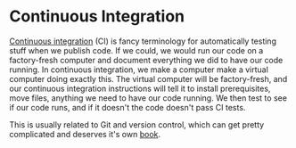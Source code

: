 # Continuous Integration

[Continuous integration](https://en.wikipedia.org/wiki/Continuous_integration) (CI) is fancy terminology for automatically testing stuff when we publish code. If we could, we would run our code on a factory-fresh computer and document everything we did to have our code running. In continuous integration, we make a computer make a virtual computer doing exactly this. The virtual computer will be factory-fresh, and our continuous integration instructions will tell it to install prerequisites, move files, anything we need to have our code running. We then test to see if our code runs, and if it doesn't the code doesn't pass CI tests.

This is usually related to Git and version control, which can get pretty complicated and deserves it's own [book](https://git-scm.com/book/en/).